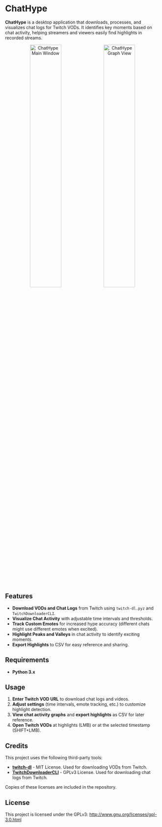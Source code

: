 # ChatHype

**ChatHype** is a desktop application that downloads, processes, and visualizes chat logs for Twitch VODs. It identifies key moments based on chat activity, helping streamers and viewers easily find highlights in recorded streams.

<div align="center">
  <img src="https://i.imgur.com/c2rRfo8.png" alt="ChatHype Main Window" width="45%" style="margin-right: 10px;"/>
  <img src="https://i.imgur.com/8MaEJ3H.png" alt="ChatHype Graph View" width="45%"/>
</div>

## Features

- **Download VODs and Chat Logs** from Twitch using `twitch-dl.pyz` and `TwitchDownloaderCLI`.
- **Visualize Chat Activity** with adjustable time intervals and thresholds.
- **Track Custom Emotes** for increased hype accuracy (different chats might use different emotes when excited).
- **Highlight Peaks and Valleys** in chat activity to identify exciting moments.
- **Export Highlights** to CSV for easy reference and sharing.

## Requirements

- **Python 3.x**

## Usage

1. **Enter Twitch VOD URL** to download chat logs and videos.
2. **Adjust settings** (time intervals, emote tracking, etc.) to customize highlight detection.
3. **View chat activity graphs** and **export highlights** as CSV for later reference.
4. **Open Twitch VODs** at highlights (LMB) or at the selected timestamp (SHIFT+LMB).


## Credits

This project uses the following third-party tools:

- [**twitch-dl**](https://github.com/ihabunek/twitch-dl) - MIT License. Used for downloading VODs from Twitch.
- [**TwitchDownloaderCLI**](https://github.com/lay295/TwitchDownloader) - GPLv3 License. Used for downloading chat logs from Twitch.

Copies of these licenses are included in the repository.

## License

This project is licensed under the GPLv3: http://www.gnu.org/licenses/gpl-3.0.html
